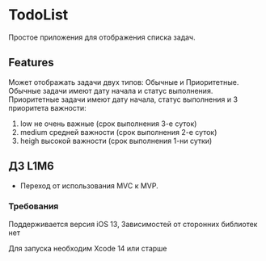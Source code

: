 # TodoList
Простое приложения для отображения списка задач.

## Features

Может отображать задачи двух типов: Обычные и Приоритетные.
Обычные задачи имеют дату начала и статус выполнения.
Приоритетные задачи имеют дату начала, статус выполнения и 3 приоритета важности:
1. low не очень важные (срок выполнения 3-е суток)
2. medium средней важности (срок выполнения 2-е суток)
3. heigh высокой важности (срок выполнения 1-ни сутки)

## ДЗ L1M6
- Переход от использования MVC к MVP.

### Требования
Поддерживается версия iOS 13, 
Зависимостей от сторонних библиотек нет

Для запуска необходим  Xcode 14 или старше
 
